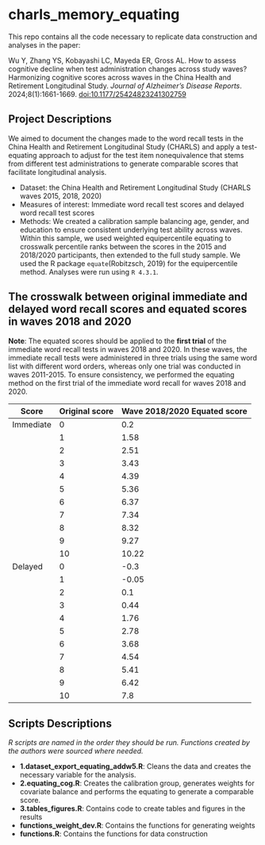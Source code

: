 # charls_memory_equating
This repo contains all the code necessary to replicate data construction and analyses in the paper: 

Wu Y, Zhang YS, Kobayashi LC, Mayeda ER, Gross AL. How to assess cognitive decline when test administration changes across study waves? Harmonizing cognitive scores across waves in the China Health and Retirement Longitudinal Study. *Journal of Alzheimer’s Disease Reports*. 2024;8(1):1661-1669. [doi:10.1177/25424823241302759](https://journals.sagepub.com/doi/10.1177/25424823241302759)

## Project Descriptions
We aimed to document the changes made to the word recall tests in the China Health and Retirement Longitudinal Study (CHARLS) and apply a test-equating approach to adjust for the test item nonequivalence that stems from different test administrations to generate comparable scores that facilitate longitudinal analysis.

* Dataset: the China Health and Retirement Longitudinal Study (CHARLS waves 2015, 2018, 2020)
* Measures of interest: Immediate word recall test scores and delayed word recall test scores
* Methods: We created a calibration sample balancing age, gender, and education to ensure consistent underlying test ability across waves. Within this sample, we used weighted equipercentile equating to crosswalk percentile ranks between the scores in the 2015 and 2018/2020 participants, then extended to the full study sample. We used the R package `equate`(Robitzsch, 2019) for the equipercentile method. Analyses were run using `R 4.3.1`.

## The crosswalk between original immediate and delayed word recall scores and equated scores in waves 2018 and 2020
**Note**: The equated scores should be applied to the **first trial** of the immediate word recall tests in waves 2018 and 2020. In these waves, the immediate recall tests were administered in three trials using the same word list with different word orders, whereas only one trial was conducted in waves 2011-2015. To ensure consistency, we performed the equating method on the first trial of the immediate word recall for waves 2018 and 2020.

|     Score        |     Original score    |     Wave 2018/2020 Equated score    |
|------------------|-----------------------|-------------------------------------|
|     Immediate    |     0                 |     0.2                             |
|                  |     1                 |     1.58                            |
|                  |     2                 |     2.51                            |
|                  |     3                 |     3.43                            |
|                  |     4                 |     4.39                            |
|                  |     5                 |     5.36                            |
|                  |     6                 |     6.37                            |
|                  |     7                 |     7.34                            |
|                  |     8                 |     8.32                            |
|                  |     9                 |     9.27                            |
|                  |     10                |     10.22                           |
|     Delayed      |     0                 |     -0.3                            |
|                  |     1                 |     -0.05                           |
|                  |     2                 |     0.1                             |
|                  |     3                 |     0.44                            |
|                  |     4                 |     1.76                            |
|                  |     5                 |     2.78                            |
|                  |     6                 |     3.68                            |
|                  |     7                 |     4.54                            |
|                  |     8                 |     5.41                            |
|                  |     9                 |     6.42                            |
|                  |     10                |     7.8                             |


## Scripts Descriptions
*R scripts are named in the order they should be run. Functions created by the authors were sourced where needed.*
* **1.dataset_export_equating_addw5.R**: Cleans the data and creates the necessary variable for the analysis.
* **2.equating_cog.R**: Creates the calibration group, generates weights for covariate balance and performs the equating to generate a comparable score.
* **3.tables_figures.R**: Contains code to create tables and figures in the results
* **functions_weight_dev.R**: Contains the functions for generating weights
* **functions.R**: Contains the functions for data construction

